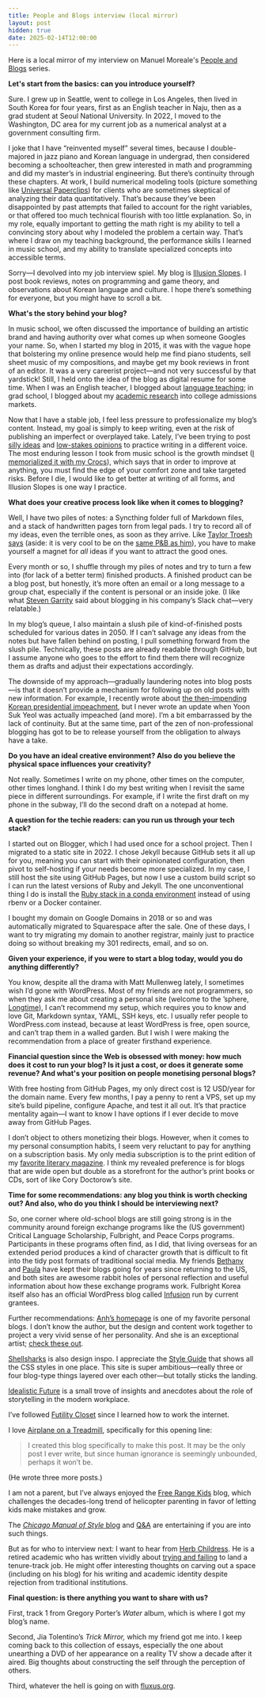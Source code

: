 ```yaml
---
title: People and Blogs interview (local mirror)
layout: post
hidden: true
date: 2025-02-14T12:00:00
---
```


Here is a local mirror of my interview on Manuel Moreale's
[People and Blogs](https://manuelmoreale.com/pb-max-kapur) series.

**Let's start from the basics: can you introduce yourself?**

Sure. I grew up in Seattle, went to college in Los Angeles, then lived in South
Korea for four years, first as an English teacher in Naju, then as a grad
student at Seoul National University. In 2022, I moved to the Washington, DC
area for my current job as a numerical analyst at a government consulting firm.

I joke that I have “reinvented myself” several times, because I double-majored
in jazz piano and Korean language in undergrad, then considered becoming a
schoolteacher, then grew interested in math and programming and did my master’s
in industrial engineering. But there’s continuity through these chapters. At
work, I build numerical modeling tools (picture something like
[Universal Paperclips](https://www.decisionproblem.com/paperclips/)) for clients
who are sometimes skeptical of analyzing their data quantitatively. That’s
because they’ve been disappointed by past attempts that failed to account for
the right variables, or that offered too much technical flourish with too little
explanation. So, in my role, equally important to getting the math right is my
ability to tell a convincing story about why I modeled the problem a certain
way. That’s where I draw on my teaching background, the performance skills I
learned in music school, and my ability to translate specialized concepts into
accessible terms.

Sorry—I devolved into my job interview spiel. My blog is
[Illusion Slopes](https://maxkapur.com/). I post book reviews, notes on
programming and game theory, and observations about Korean language and culture.
I hope there’s something for everyone, but you might have to scroll a bit.

**What's the story behind your blog?**

In music school, we often discussed the importance of building an artistic brand
and having authority over what comes up when someone Googles your name. So, when
I started my blog in 2015, it was with the vague hope that bolstering my online
presence would help me find piano students, sell sheet music of my compositions,
and maybe get my book reviews in front of an editor. It was a very careerist
project—and not very successful by that yardstick! Still, I held onto the idea
of the blog as digital resume for some time. When I was an English teacher, I
blogged about
[language teaching](https://maxkapur.com/2020/05/06/nonnative-teacher.html); in
grad school, I blogged about my
[academic research](https://maxkapur.com/2021/10/21/administrative-allocative-efficiency.html)
into college admissions markets.

Now that I have a stable job, I feel less pressure to professionalize my blog’s
content. Instead, my goal is simply to keep writing, even at the risk of
publishing an imperfect or overplayed take. Lately, I’ve been trying to post
[silly ideas](https://maxkapur.com/2024/06/07/sports-idea.html) and
[low-stakes opinions](https://maxkapur.com/2024/04/26/iso-dates-filenames.html)
to practice writing in a different voice. The most enduring lesson I took from
music school is the growth mindset
([I memorialized it with my Crocs](https://www.youtube.com/watch?v=NltUqfuxT-M&t=69s)),
which says that in order to improve at anything, you must find the edge of your
comfort zone and take targeted risks. Before I die, I would like to get better
at writing of all forms, and Illusion Slopes is one way I practice.

**What does your creative process look like when it comes to blogging?**

Well, I have two piles of notes: a Syncthing folder full of Markdown files, and
a stack of handwritten pages torn from legal pads. I try to record all of my
ideas, even the terrible ones, as soon as they arrive. Like
[Taylor Troesh says](https://taylor.town/idea-kitty) (aside: it is very cool to
be on the [same P&B as him](https://manuelmoreale.com/pb-taylor-troesh)), you
have to make yourself a magnet for *all* ideas if you want to attract the good
ones.

Every month or so, I shuffle through my piles of notes and try to turn a few
into (for lack of a better term) finished products. A finished product can be a
blog post, but honestly, it’s more often an email or a long message to a group
chat, especially if the content is personal or an inside joke. (I like what
[Steven Garrity](https://manuelmoreale.com/pb-steven-garrity) said about
blogging in his company’s Slack chat—very relatable.)

In my blog’s queue, I also maintain a slush pile of kind-of-finished posts
scheduled for various dates in 2050. If I can’t salvage any ideas from the notes
but have fallen behind on posting, I pull something forward from the slush pile.
Technically, these posts are already readable through GitHub, but I assume
anyone who goes to the effort to find them there will recognize them as drafts
and adjust their expectations accordingly.

The downside of my approach—gradually laundering notes into blog posts—is that
it doesn’t provide a mechanism for following up on old posts with new
information. For example, I recently wrote about
[the then-impending Korean presidential impeachment](https://maxkapur.com/2024/12/08/novels-to-understand-korea.html),
but I never wrote an update when Yoon Suk Yeol was actually impeached (and
more). I’m a bit embarrassed by the lack of continuity. But at the same time,
part of the zen of non-professional blogging has got to be to release yourself
from the obligation to always have a take.

**Do you have an ideal creative environment? Also do you believe the physical
space influences your creativity?**

Not really. Sometimes I write on my phone, other times on the computer, other
times longhand. I think I do my best writing when I revisit the same piece in
different surroundings. For example, if I write the first draft on my phone in
the subway, I’ll do the second draft on a notepad at home.

**A question for the techie readers: can you run us through your tech stack?**

I started out on Blogger, which I had used once for a school project. Then I
migrated to a static site in 2022. I chose Jekyll because GitHub sets it all up
for you, meaning you can start with their opinionated configuration, then pivot
to self-hosting if your needs become more specialized. In my case, I still host
the site using GitHub Pages, but now I use a custom build script so I can run
the latest versions of Ruby and Jekyll. The one unconventional thing I do is
install the
[Ruby stack in a conda environment](https://maxkapur.com/2024/11/29/rbenv-vs-conda.html)
instead of using rbenv or a Docker container.

I bought my domain on Google Domains in 2018 or so and was automatically
migrated to Squarespace after the sale. One of these days, I want to try
migrating my domain to another registrar, mainly just to practice doing so
without breaking my 301 redirects, email, and so on.

**Given your experience, if you were to start a blog today, would you do
anything differently?**

You know, despite all the drama with Matt Mullenweg lately, I sometimes wish I’d
gone with WordPress. Most of my friends are not programmers, so when they ask me
about creating a personal site (welcome to the ’sphere,
[Longtime](https://longtimestories.wordpress.com/)), I can’t recommend my setup,
which requires you to know and love Git, Markdown syntax, YAML, SSH keys, etc. I
usually refer people to WordPress.com instead, because at least WordPress is
free, open source, and can’t trap them in a walled garden. But I wish I were
making the recommendation from a place of greater firsthand experience.

**Financial question since the Web is obsessed with money: how much does it cost
to run your blog? Is it just a cost, or does it generate some revenue? And
what's your position on people monetising personal blogs?**

With free hosting from GitHub Pages, my only direct cost is 12 USD/year for the
domain name. Every few months, I pay a penny to rent a VPS, set up my site’s
build pipeline, configure Apache, and test it all out. It’s that practice
mentality again—I want to know I have options if I ever decide to move away from
GitHub Pages.

I don’t object to others monetizing their blogs. However, when it comes to my
personal consumption habits, I seem very reluctant to pay for anything on a
subscription basis. My only media subscription is to the print edition of my
[favorite literary magazine](https://www.thesunmagazine.org/). I think my
revealed preference is for blogs that are wide open but double as a storefront
for the author’s print books or CDs, sort of like Cory Doctorow’s site.

**Time for some recommendations: any blog you think is worth checking out? And
also, who do you think I should be interviewing next?**

So, one corner where old-school blogs are still going strong is in the community
around foreign exchange programs like the (US government) Critical Language
Scholarship, Fulbright, and Peace Corps programs. Participants in these programs
often find, as I did, that living overseas for an extended period produces a
kind of character growth that is difficult to fit into the tidy post formats of
traditional social media. My friends
[Bethany](https://bethanymaz.wordpress.com/) and
[Paula](https://paulazhang.wordpress.com/) have kept their blogs going for years
since returning to the US, and both sites are awesome rabbit holes of personal
reflection and useful information about how these exchange programs work.
Fulbright Korea itself also has an official WordPress blog called
[Infusion](https://infusion.fulbright.or.kr/) run by current grantees.

Further recommendations: [Anh’s homepage](https://anhvn.com/) is one of my
favorite personal blogs. I don’t know the author, but the design and content
work together to project a very vivid sense of her personality. And she is an
exceptional artist;
[check these out](https://anhvn.com/sketchbook/pleinairpril/).

[Shellsharks](https://shellsharks.com/) is also design inspo. I appreciate the
[Style Guide](https://shellsharks.com/style) that shows all the CSS styles in
one place. This site is super ambitious—really three or four blog-type things
layered over each other—but totally sticks the landing.

[Idealistic Future](https://idealisticfuture.com/) is a small trove of insights
and anecdotes about the role of storytelling in the modern workplace.

I’ve followed [Futility Closet](https://www.futilitycloset.com/) since I learned
how to work the internet.

I love [Airplane on a Treadmill](http://www.airplaneonatreadmill.com/),
specifically for this opening line:

> I created this blog specifically to make this post. It may be the only post I
> ever write, but since human ignorance is seemingly unbounded, perhaps it won’t
> be.

(He wrote three more posts.)

I am not a parent, but I’ve always enjoyed the
[Free Range Kids](https://www.freerangekids.com/) blog, which challenges the
decades-long trend of helicopter parenting in favor of letting kids make
mistakes and grow.

The [*Chicago Manual of Style* blog](https://cmosshoptalk.com/) and
[Q&A](https://www.chicagomanualofstyle.org/qanda/latest.html) are entertaining
if you are into such things.

But as for who to interview next: I want to hear from
[Herb Childress](https://herbchildress.com/blog/). He is a retired academic who
has written vividly about
[trying and failing](https://herbchildress.com/2019/03/01/on-cooling-the-mark-out/)
to land a tenure-track job. He might offer interesting thoughts on carving out a
space (including on his blog) for his writing and academic identity despite
rejection from traditional institutions.

**Final question: is there anything you want to share with us?**

First, track 1 from Gregory Porter’s *Water* album, which is where I got my
blog’s name.

Second, Jia Tolentino’s *Trick Mirror,* which my friend got me into. I keep
coming back to this collection of essays, especially the one about unearthing a
DVD of her appearance on a reality TV show a decade after it aired. Big thoughts
about constructing the self through the perception of others.

Third, whatever the hell is going on with [fluxus.org](https://www.fluxus.org/).
